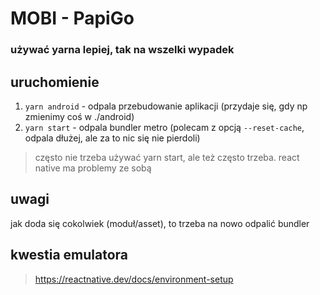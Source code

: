 # MOBI - PapiGo

### używać yarna lepiej, tak na wszelki wypadek

## uruchomienie

1. `yarn android` - odpala przebudowanie aplikacji (przydaje się, gdy np zmienimy coś w ./android)
2. `yarn start` - odpala bundler metro (polecam z opcją `--reset-cache`, odpala dłużej, ale za to nic się nie pierdoli)

> często nie trzeba używać yarn start, ale też często trzeba. react native ma problemy ze sobą

## uwagi

jak doda się cokolwiek (moduł/asset), to trzeba na nowo odpalić bundler

## kwestia emulatora

> https://reactnative.dev/docs/environment-setup

